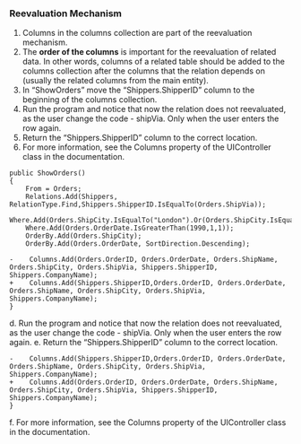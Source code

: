 ﻿### Reevaluation Mechanism
1.	Columns in the columns collection are part of the reevaluation mechanism.
2.	The **order of the columns** is important for the reevaluation of related data. In other words, columns of a related table should be added to the columns collection after the columns that the relation depends on (usually the related columns from the main entity).
3.	In “ShowOrders” move the “Shippers.ShipperID” column to the beginning of the columns collection.
4.	Run the program and notice that now the relation does not reevaluated, as the user change the code - shipVia. Only when the user enters the row again.
5.	Return the “Shippers.ShipperID” column to the correct location.
6.	For more information, see the Columns property of the UIController class in the documentation.
```csdiff
public ShowOrders()
{
    From = Orders;
    Relations.Add(Shippers, RelationType.Find,Shippers.ShipperID.IsEqualTo(Orders.ShipVia));
    Where.Add(Orders.ShipCity.IsEqualTo("London").Or(Orders.ShipCity.IsEqualTo("Madrid")));
    Where.Add(Orders.OrderDate.IsGreaterThan(1990,1,1));
    OrderBy.Add(Orders.ShipCity);
    OrderBy.Add(Orders.OrderDate, SortDirection.Descending);

-    Columns.Add(Orders.OrderID, Orders.OrderDate, Orders.ShipName, Orders.ShipCity, Orders.ShipVia, Shippers.ShipperID, Shippers.CompanyName);
+    Columns.Add(Shippers.ShipperID,Orders.OrderID, Orders.OrderDate, Orders.ShipName, Orders.ShipCity, Orders.ShipVia,  Shippers.CompanyName);            
}
```
d.	Run the program and notice that now the relation does not reevaluated, as the user change the code - shipVia. Only when the user enters the row again.
e.	Return the “Shippers.ShipperID” column to the correct location.
```
-    Columns.Add(Shippers.ShipperID,Orders.OrderID, Orders.OrderDate, Orders.ShipName, Orders.ShipCity, Orders.ShipVia,  Shippers.CompanyName);            
+    Columns.Add(Orders.OrderID, Orders.OrderDate, Orders.ShipName, Orders.ShipCity, Orders.ShipVia, Shippers.ShipperID, Shippers.CompanyName);
}
```
f.	For more information, see the Columns property of the UIController class in the documentation.
